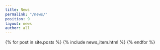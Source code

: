 ```yaml
---
title: News
permalink: "/news/"
position: 9
layout: news
author: all
---
```


{% for post in site.posts %}
  {% include news_item.html %}
{% endfor %}
